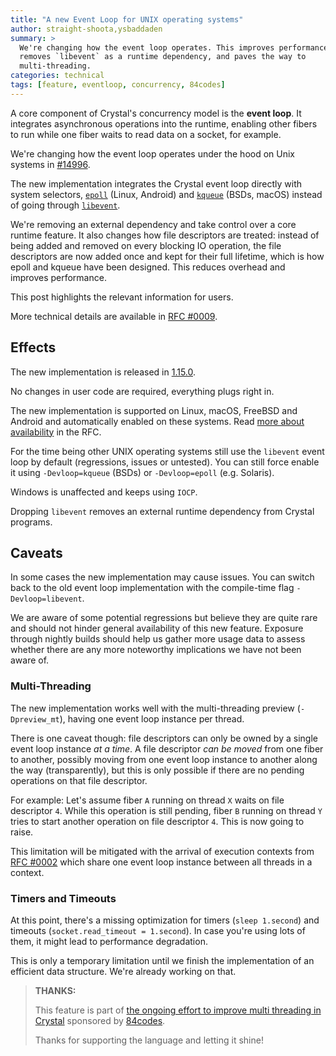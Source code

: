 ```yaml
---
title: "A new Event Loop for UNIX operating systems"
author: straight-shoota,ysbaddaden
summary: >
  We're changing how the event loop operates. This improves performance,
  removes `libevent` as a runtime dependency, and paves the way to
  multi-threading.
categories: technical
tags: [feature, eventloop, concurrency, 84codes]
---
```


A core component of Crystal's concurrency model is the **event loop**. It
integrates asynchronous operations into the runtime, enabling other fibers to
run while one fiber waits to read data on a socket, for example.

We're changing how the event loop operates under the hood on Unix systems in [#14996].

The new implementation integrates the Crystal event loop directly with system
selectors, [`epoll`](https://linux.die.net/man/7/epoll) (Linux, Android) and
[`kqueue`](https://man.freebsd.org/cgi/man.cgi?kqueue) (BSDs, macOS) instead of
going through [`libevent`](https://libevent.org/).

We're removing an external dependency and take control over a core runtime
feature. It also changes how file descriptors are treated: instead of being
added and removed on every blocking IO operation, the file descriptors are now
added once and kept for their full lifetime, which is how epoll and kqueue have
been designed. This reduces overhead and improves performance.

This post highlights the relevant information for users.

More technical details are available in [RFC #0009].

## Effects

The new implementation is released in [1.15.0].

No changes in user code are required, everything plugs right in.

The new implementation is supported on Linux, macOS, FreeBSD and Android and
automatically enabled on these systems. Read [more about
availability][availability] in the RFC.

For the time being other UNIX operating systems still use the `libevent` event
loop by default (regressions, issues or untested). You can still force enable it
using `-Devloop=kqueue` (BSDs) or `-Devloop=epoll` (e.g. Solaris).

Windows is unaffected and keeps using `IOCP`.

Dropping `libevent` removes an external runtime dependency from Crystal
programs.

## Caveats

In some cases the new implementation may cause issues. You can switch
back to the old event loop implementation with the compile-time flag
`-Devloop=libevent`.

We are aware of some potential regressions but believe they are quite rare and
should not hinder general availability of this new feature. Exposure through
nightly builds should help us gather more usage data to assess whether there are
any more noteworthy implications we have not been aware of.

### Multi-Threading

The new implementation works well with the multi-threading preview
(`-Dpreview_mt`), having one event loop instance per thread.

There is one caveat though: file descriptors can only be owned by a single
event loop instance _at a time_. A file descriptor _can be moved_ from one
fiber to another, possibly moving from one event loop instance to another
along the way (transparently), but this is only possible if there are no
pending operations on that file descriptor.

For example: Let's assume fiber `A` running on thread `X` waits on file
descriptor `4`. While this operation is still pending, fiber `B` running on
thread `Y` tries to start another operation on file descriptor `4`. This is now
going to raise.

This limitation will be mitigated with the arrival of execution contexts from
[RFC #0002] which share one event loop instance between all threads in a
context.

### Timers and Timeouts

At this point, there's a missing optimization for timers (`sleep 1.second`) and
timeouts (`socket.read_timeout = 1.second`). In case you're using lots of them,
it might lead to performance degradation.

This is only a temporary limitation until we finish the implementation of an
efficient data structure. We're already working on that.

> **THANKS:**
>
> This feature is part of [the ongoing effort to improve multi threading in
> Crystal](/2024/02/09/84codes-manas-mt/) sponsored by
> [84codes](https://www.84codes.com/).
>
> Thanks for supporting the language and letting it shine!

[#14996]: https://github.com/crystal-lang/crystal/pull/14996
[availability]: https://github.com/crystal-lang/rfcs/blob/main/text/0009-lifetime-event_loop.md#availability
[RFC #0002]: https://github.com/crystal-lang/rfcs/pull/2
[RFC #0009]: https://github.com/crystal-lang/rfcs/blob/main/text/0009-lifetime-event_loop.md
[1.15.0]: /releases/2025-01-09-1.15.0-released.md
